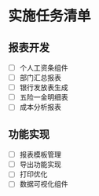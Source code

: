 # 实施任务清单

## 报表开发
- [ ] 个人工资条组件
- [ ] 部门汇总报表
- [ ] 银行发放表生成
- [ ] 五险一金明细表
- [ ] 成本分析报表

## 功能实现
- [ ] 报表模板管理
- [ ] 导出功能实现
- [ ] 打印优化
- [ ] 数据可视化组件